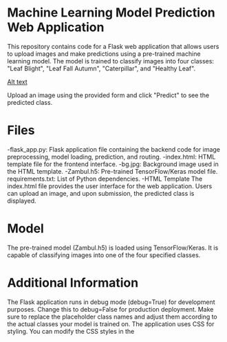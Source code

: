 # Machine Learning Model Prediction Web Application
This repository contains code for a Flask web application that allows users to upload images and make predictions using a pre-trained machine learning model. The model is trained to classify images into four classes: "Leaf Blight", "Leaf Fall Autumn", "Caterpillar", and "Healthy Leaf".

[Alt text](https://github.com/ParasBhawsar/New-folder--2-/blob/main/predict.jpeg)

Upload an image using the provided form and click "Predict" to see the predicted class.

# Files
-flask_app.py: Flask application file containing the backend code for image preprocessing, model loading, prediction, and routing.
-index.html: HTML template file for the frontend interface.
-bg.jpg: Background image used in the HTML template.
-Zambul.h5: Pre-trained TensorFlow/Keras model file.
requirements.txt: List of Python dependencies.
-HTML Template
The index.html file provides the user interface for the web application. Users can upload an image, and upon submission, the predicted class is displayed.

# Model
The pre-trained model (Zambul.h5) is loaded using TensorFlow/Keras. It is capable of classifying images into one of the four specified classes.

# Additional Information
The Flask application runs in debug mode (debug=True) for development purposes. Change this to debug=False for production deployment.
Make sure to replace the placeholder class names and adjust them according to the actual classes your model is trained on.
The application uses CSS for styling. You can modify the CSS styles in the <style> section of the HTML template (index.html).
Ensure that the background image (bg.jpg) is placed in the correct directory or update the path accordingly in the CSS.

# Note
This application serves as a simple example of deploying a machine learning model using Flask. Make sure to adapt it to your specific requirements and environment.

Feel free to contribute, report issues, or suggest improvements.

For any questions or inquiries, please contact [bhawsarparas@gmail.com].

Enjoy predicting with your machine learning model! 🚀
